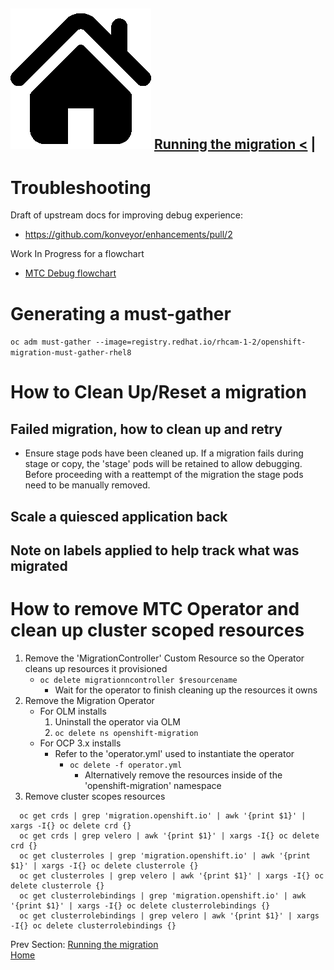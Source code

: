 [![Home](https://github.com/redhat-cop/openshift-migration-best-practices/raw/master/images/home.png)](./README.md) [Running the migration <](./running-the-migration.md) |
---
# Troubleshooting

Draft of upstream docs for improving debug experience:
* https://github.com/konveyor/enhancements/pull/2

Work In Progress for a flowchart
* [MTC Debug flowchart](https://app.lucidchart.com/documents/view/d0907ce1-ccf1-4226-86eb-e5332f9d42a4/0_0)

# Generating a must-gather
`oc adm must-gather --image=registry.redhat.io/rhcam-1-2/openshift-migration-must-gather-rhel8`

# How to Clean Up/Reset a migration
## Failed migration, how to clean up and retry
* Ensure stage pods have been cleaned up.  If a migration fails during stage or copy, the 'stage' pods will be retained to allow debugging.  Before proceeding with a reattempt of the migration the stage pods need to be manually removed.

## Scale a quiesced application back

## Note on labels applied to help track what was migrated

# How to remove MTC Operator and clean up cluster scoped resources
1. Remove the 'MigrationController' Custom Resource so the Operator cleans up resources it provisioned 
    * `oc delete migrationncontroller $resourcename`
      * Wait for the operator to finish cleaning up the resources it owns 
2. Remove the Migration Operator
    * For OLM installs
      1. Uninstall the operator via OLM
      2. `oc delete ns openshift-migration`
    * For OCP 3.x installs
      * Refer to the 'operator.yml' used to instantiate the operator
        * `oc delete -f operator.yml` 
          * Alternatively remove the resources inside of the 'openshift-migration' namespace
3. Remove cluster scopes resources
```
  oc get crds | grep 'migration.openshift.io' | awk '{print $1}' | xargs -I{} oc delete crd {}
  oc get crds | grep velero | awk '{print $1}' | xargs -I{} oc delete crd {}
  oc get clusterroles | grep 'migration.openshift.io' | awk '{print $1}' | xargs -I{} oc delete clusterrole {}
  oc get clusterroles | grep velero | awk '{print $1}' | xargs -I{} oc delete clusterrole {}
  oc get clusterrolebindings | grep 'migration.openshift.io' | awk '{print $1}' | xargs -I{} oc delete clusterrolebindings {}
  oc get clusterrolebindings | grep velero | awk '{print $1}' | xargs -I{} oc delete clusterrolebindings {}
```

Prev Section: [Running the migration](./running-the-migration.md)<br>
[Home](./README.md)
